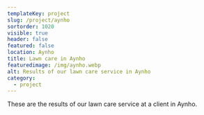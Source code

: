 ```yaml
---
templateKey: project
slug: /project/aynho
sortorder: 1020
visible: true
header: false
featured: false
location: Aynho
title: Lawn care in Aynho
featuredimage: /img/aynho.webp
alt: Results of our lawn care service in Aynho
category:
  - project
---
```

These are the results of our lawn care service at a client in Aynho.


